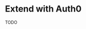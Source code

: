 # Extend with Auth0

<!--
https://github.com/nearform/fastify-auth0-verify

https://github.com/4NI4/poap/blob/master/server/src/plugins/optional-auth-decorator.ts
https://github.com/riccardoperra/codeimage/blob/main/apps/api/src/plugins/auth0.ts
https://github.com/Symblight/balance-mate/blob/main/packages/server/src/plugins/auth0-plugin.ts
https://github.com/benfaustin95/retire_maybe/blob/main/backend/src/plugins/auth.ts
https://github.com/sarvex/FreeCodeCamp/blob/staging/api/src/plugins/auth0.ts
https://github.com/alder-ie/roots/blob/main/packages/backend/src/plugins/auth0.ts
https://github.com/archees/travelbuddy/blob/main/backend/src/plugins/auth.ts
-->

TODO

<!--
auth0
jwks-rsa
jsonwebtoken
-->

<!--
./src/plugins/auth.ts
-->
